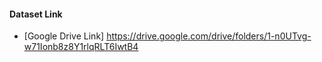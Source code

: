 #### Dataset Link
- [Google Drive Link]  https://drive.google.com/drive/folders/1-n0UTvg-w71Ionb8z8Y1rlqRLT6IwtB4

